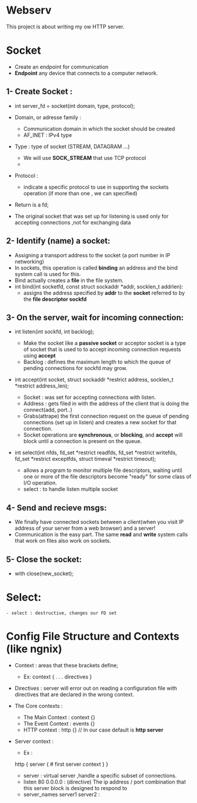 # Webserv
This project is about writing my ow HTTP server.


[//]: # (<< -------------------------- Setup Socket -------------------------------- >>)

# Socket 
  - Create an endpoint for communication
  - **Endpoint** any device that connects to a computer network.
  
## 1- Create Socket :

* int server_fd = socket(int domain, type, protocol);

* Domain, or adresse family :
    - Communication domain in which the socket should be created
    - AF_INET : IPv4 type

* Type : type of socket (STREAM, DATAGRAM ...)
    - We will use **SOCK_STREAM** that use TCP protocol
    - 
* Protocol :
    - indicate a specific protocol to use in supporting the sockets operation (if more than one , we can specified)

* Return is a fd;

* The original socket that was set up for listening is used only for accepting connections ,not for exchanging data

## 2- Identify (name) a socket: 
* Assigning a transport address to the socket (a port number in IP networking)
* In sockets, this operation is called **binding** an address and the bind system call is used for this.
* Bind actually creates a **file** in the file system.
* int bind(int socketfd, const struct sockaddr *addr, socklen_t addrlen):
    - assigns the address specified by **addr** to the **socket** referred to by the **file descriptor sockfd**

## 3- On the server, wait for incoming connection:
* int listen(int sockfd, int backlog);
    - Make the socket like a **passive socket** or acceptor socket is a type of socket that is used to to accept incoming connection requests using **accept**
    - Backlog : defines the maximum length to which the queue of pending connections for sockfd may grow.
* int accept(int socket, struct sockaddr *restrict address, socklen_t *restrict address_len);
    - Socket : was set for accepting connections with listen.
    - Address : gets filed in with the address of the client that is doing the connect(add, port..)
    - Grabs(attrape) the first connection request on the queue of pending connections (set up in listen) and creates a new socket for that connection.
    - Socket operations are **synchronous**, or **blocking**, and **accept** will block until a connection is present on the queue.

* int select(int nfds, fd_set *restrict readfds, fd_set *restrict writefds, fd_set *restrict exceptfds, struct timeval *restrict timeout);

    - allows a program to monitor multiple file descriptors,
        waiting until one or more of the file descriptors become "ready"
        for some class of I/O operation.
    - select : to handle listen multiple socket
                


## 4- Send and recieve msgs:
* We finally have connected sockets between a client(when you visit IP address of your server from a web browser) and a server!
* Communication is the easy part. The same **read** and **write** system calls that work on files also work on sockets.

## 5- Close the socket:
* with close(new_socket);

[//]: # (<< ---------------------------- SELECT ---------------------------------- >>)

# Select:
    - select : destructive, changes our FD set

[//]: # (<< ---------------------------- CONFIG FILE ---------------------------------- >>)

# Config File Structure and Contexts (like ngnix)

* Context : areas that these brackets define;
    - Ex:
        context {
            . . .
            directives
        }

* Directives : server will error out on reading a configuration file with directives that are declared in the wrong context.

* The Core contexts :
    - The Main Context : context {}
    - The Event Context : events {}
    - HTTP context : http {} // In our case default is **http server**

* Server context :
    - Ex : 

    http {
        server { 
        # first server context
        }
    }
    
    - server : virtual server ,handle a specific subset of connections.
    - listen 80 0.0.0.0 : (directive) The ip address / port combination that this server block is designed to respond to
    - server_names server1 server2 : 
            


